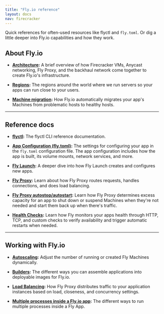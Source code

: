 ```yaml
---
title: "Fly.io reference"
layout: docs
nav: firecracker
---
```


Quick references for often-used resources like flyctl and `fly.toml`. Or dig a little deeper into Fly.io capabilities and how they work.

## About Fly.io

* **[Architecture](/docs/reference/architecture/):** A brief overview of how Firecracker VMs, Anycast networking, Fly Proxy, and the backhaul network come together to create Fly.io's infrastructure.

* **[Regions](/docs/reference/regions/):** The regions around the world where we run servers so your apps can run close to your users.

* **[Machine migration](/docs/reference/machine-migration/):** How Fly.io automatically migrates your app's Machines from problematic hosts to healthy hosts.

---

## Reference docs

* **[flyctl](/docs/flyctl/):** The flyctl CLI reference documentation.

* **[App Configuration (fly.toml)](/docs/reference/configuration/):** The settings for configuring your app in the `fly.toml` configuration file. The app configuration includes how the app is built, its volume mounts, network services, and more.

* **[Fly Launch](/docs/reference/fly-launch/):** A deeper dive into how Fly Launch creates and configures new apps.

* **[Fly Proxy](/docs/reference/fly-proxy/):** Learn about how Fly Proxy routes requests, handles connections, and does load balancing.

* **[Fly Proxy autostop/autostart](/docs/reference/fly-proxy-autostop-autostart/):** Learn how Fly Proxy determines excess capacity for an app to shut down or suspend Machines when they're not needed and start them back up when there's traffic.

* **[Health Checks](/docs/reference/health-checks/):** Learn how Fly monitors your apps health through HTTP, TCP, and custom checks to verify availability and trigger automatic restarts when needed.

---

## Working with Fly.io

* **[Autoscaling](/docs/reference/autoscaling/):** Adjust the number of running or created Fly Machines dynamically.

* **[Builders](/docs/reference/builders/):** The different ways you can assemble applications into deployable images for Fly.io.

* **[Load Balancing](/docs/reference/load-balancing/):** How Fly Proxy distributes traffic to your application instances based on load, closeness, and concurrency settings.

* **[Multiple processes inside a Fly.io app](/docs/app-guides/multiple-processes/):** The different ways to run multiple processes inside a Fly App.

